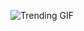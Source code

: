 
<!-- GIF_SECTION -->
![Trending GIF](https://media3.giphy.com/media/v1.Y2lkPThiYjIxNzcyazU1cmZwd3FvNjhqbWQ5YjBxdXJsZW9wb2VmcHNpbGlzeDhnbTR6ZCZlcD12MV9naWZzX3NlYXJjaCZjdD1n/WQxhrCs2cHuyA/giphy.gif)
<!-- END_GIF_SECTION -->
